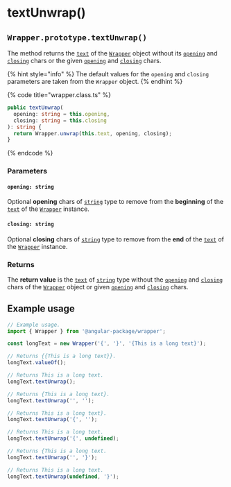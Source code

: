 # textUnwrap()

## `Wrapper.prototype.textUnwrap()`

The method returns the [`text`](../../../wrap/accessors/instance/text.md) of the [`Wrapper`](broken-reference) object without its [`opening`](../../../wrap/accessors/instance/opening.md) and [`closing`](../../../wrap/accessors/instance/closing.md) chars or the given [`opening`](textunwrap.md#opening-string) and [`closing`](textunwrap.md#closing-string) chars.

{% hint style="info" %}
The default values for the `opening` and `closing` parameters are taken from the `Wrapper` object.
{% endhint %}

{% code title="wrapper.class.ts" %}
```typescript
public textUnwrap(
  opening: string = this.opening,
  closing: string = this.closing
): string {
  return Wrapper.unwrap(this.text, opening, closing);
}
```
{% endcode %}

### Parameters

#### `opening: string`

Optional **opening** chars of [`string`](https://developer.mozilla.org/en-US/docs/Web/JavaScript/Reference/Global\_Objects/String) type to remove from the **beginning** of the [`text`](../../../wrap/accessors/instance/text.md) of the [`Wrapper`](broken-reference) instance.

#### `closing: string`

Optional **closing** chars of [`string`](https://developer.mozilla.org/en-US/docs/Web/JavaScript/Reference/Global\_Objects/String) type to remove from the **end** of the [`text`](../../../wrap/accessors/instance/text.md) of the [`Wrapper`](broken-reference) instance.

### Returns

The **return value** is the [`text`](../../../wrap/accessors/instance/text.md) of [`string`](https://developer.mozilla.org/en-US/docs/Web/JavaScript/Reference/Global\_Objects/String) type without the [`opening`](../../../wrap/accessors/instance/opening.md) and [`closing`](../../../wrap/accessors/instance/closing.md) chars of the [`Wrapper`](broken-reference) object or given [`opening`](textunwrap.md#opening-string) and [`closing`](textunwrap.md#closing-string) chars.

## Example usage

```typescript
// Example usage.
import { Wrapper } from '@angular-package/wrapper';

const longText = new Wrapper('{', '}', '{This is a long text}');

// Returns {{This is a long text}}.
longText.valueOf();

// Returns This is a long text.
longText.textUnwrap();

// Returns {This is a long text}.
longText.textUnwrap('', '');

// Returns This is a long text}.
longText.textUnwrap('{', '');

// Returns This is a long text.
longText.textUnwrap('{', undefined);

// Returns {This is a long text.
longText.textUnwrap('', '}');

// Returns This is a long text.
longText.textUnwrap(undefined, '}');
```

